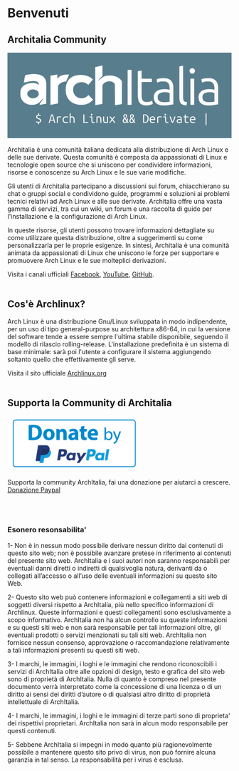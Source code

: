 
# Benvenuti

## Architalia Community



![image](images/logo/logo2.png)

Architalia è una comunità italiana dedicata alla distribuzione di Arch Linux e delle sue derivate. Questa comunità è composta da appassionati di Linux e tecnologie open source che si uniscono per condividere informazioni, risorse e conoscenze su Arch Linux e le sue varie modifiche. 

Gli utenti di Architalia partecipano a discussioni sui forum, chiacchierano su chat o gruppi social e condividono guide, programmi e soluzioni ai problemi tecnici relativi ad Arch Linux e alle sue derivate. Architalia offre una vasta gamma di servizi, tra cui un wiki, un forum e una raccolta di guide per l'installazione e la configurazione di Arch Linux. 

In queste risorse, gli utenti possono trovare informazioni dettagliate su come utilizzare questa distribuzione, oltre a suggerimenti su come personalizzarla per le proprie esigenze. In sintesi, Architalia è una comunità animata da appassionati di Linux che uniscono le forze per supportare e promuovere Arch Linux e le sue molteplici derivazioni.

Visita i canali ufficiali [Facebook](https://www.facebook.com/groups/architalia), [YouTube](https://www.youtube.com/@ArchItalia), [GitHub](https://github.com/ArchItalia).
<br><br>

## Cos'è Archlinux?


Arch Linux è una distribuzione Gnu/Linux sviluppata in modo indipendente, per un uso di tipo general-purpose su architettura x86-64, in cui la versione del software tende a essere sempre l'ultima stabile disponibile, seguendo il modello di rilascio rolling-release. L'installazione predefinita è un sistema di base minimale: sarà poi l'utente a configurare il sistema aggiungendo soltanto quello che effettivamente gli serve. 

Visita il sito ufficiale [Archlinux.org](https://archlinux.org)
<br><br>

## Supporta la Community di Architalia

![iso](images/pp.png)

Supporta la community ArchItalia, fai una donazione per aiutarci a crescere.
[Donazione Paypal](https://www.paypal.com/donate/?hosted_button_id=3C4YAF9NXMEWL)

<br><br>

### Esonero resonsabilita'

1- Non è in nessun modo possibile derivare nessun diritto dai contenuti di questo sito web; non è possibile avanzare pretese in riferimento ai contenuti del presente sito web. ArchItalia e i suoi autori non saranno responsabili per eventuali danni diretti o indiretti di qualsivoglia natura, derivanti da o collegati all’accesso o all’uso delle eventuali informazioni su questo sito Web.

2- Questo sito web può contenere informazioni e collegamenti a siti web di soggetti diversi rispetto a ArchItalia, più nello specifico informazioni di Archlinux. Queste informazioni e questi collegamenti sono esclusivamente a scopo informativo. ArchItalia non ha alcun controllo su queste informazioni e su questi siti web e non sarà responsabile per tali informazioni oltre, gli eventuali prodotti o servizi menzionati su tali siti web. ArchItalia non fornisce nessun consenso, approvazione o raccomandazione relativamente a tali informazioni presenti su questi siti web.

3- I marchi, le immagini, i loghi e le immagini che rendono riconoscibili i servizi di ArchItalia oltre alle opzioni di design, testo e grafica del sito web sono di proprietà di ArchItalia. Nulla di quanto è compreso nel presente documento verrà interpretato come la concessione di una licenza o di un diritto ai sensi dei diritti d’autore o di qualsiasi altro diritto di proprietà intellettuale di ArchItalia.

4- I marchi, le immagini, i loghi e le immagini di terze parti sono di proprieta' dei rispettivi proprietari. ArchItalia non sarà in alcun modo responsabile per questi contenuti.

5- Sebbene ArchItalia si impegni in modo quanto più ragionevolmente possibile a mantenere questo sito privo di virus, non può fornire alcuna garanzia in tal senso. La responsabilità per i virus è esclusa.

